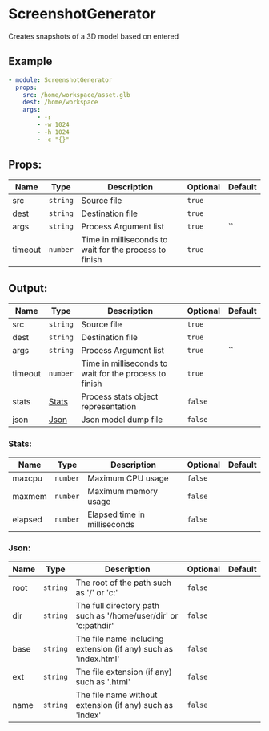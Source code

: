 # ScreenshotGenerator

Creates snapshots of a 3D model based on entered

## Example

```yaml
- module: ScreenshotGenerator
  props:
    src: /home/workspace/asset.glb
    dest: /home/workspace
    args:
        - -r
        - -w 1024
        - -h 1024
        - -c "{}"
```

## Props:

| Name | Type | Description | Optional | Default |
| ---- | ---- | ----------- | -------- | ------- |
| src | `string` | Source file | `true` |  |
| dest | `string` | Destination file | `true` |  |
| args | `string` | Process Argument list | `true` | `` |
| timeout | `number` | Time in milliseconds to wait for the process to finish | `true` |  |

## Output:

| Name | Type | Description | Optional | Default |
| ---- | ---- | ----------- | -------- | ------- |
| src | `string` | Source file | `true` |  |
| dest | `string` | Destination file | `true` |  |
| args | `string` | Process Argument list | `true` | `` |
| timeout | `number` | Time in milliseconds to wait for the process to finish | `true` |  |
| stats | [Stats](#stats) | Process stats object representation | `false` |  |
| json | [Json](#json) | Json model dump file | `false` |  |

### Stats<a href="#stats"></a>:

| Name | Type | Description | Optional | Default |
| ---- | ---- | ----------- | -------- | ------- |
| maxcpu | `number` | Maximum CPU usage | `false` |  |
| maxmem | `number` | Maximum memory usage | `false` |  |
| elapsed | `number` | Elapsed time in milliseconds | `false` |  |

### Json<a href="#json"></a>:

| Name | Type | Description | Optional | Default |
| ---- | ---- | ----------- | -------- | ------- |
| root | `string` | The root of the path such as '/' or 'c:' | `false` |  |
| dir | `string` | The full directory path such as '/home/user/dir' or 'c:pathdir' | `false` |  |
| base | `string` | The file name including extension (if any) such as 'index.html' | `false` |  |
| ext | `string` | The file extension (if any) such as '.html' | `false` |  |
| name | `string` | The file name without extension (if any) such as 'index' | `false` |  |


